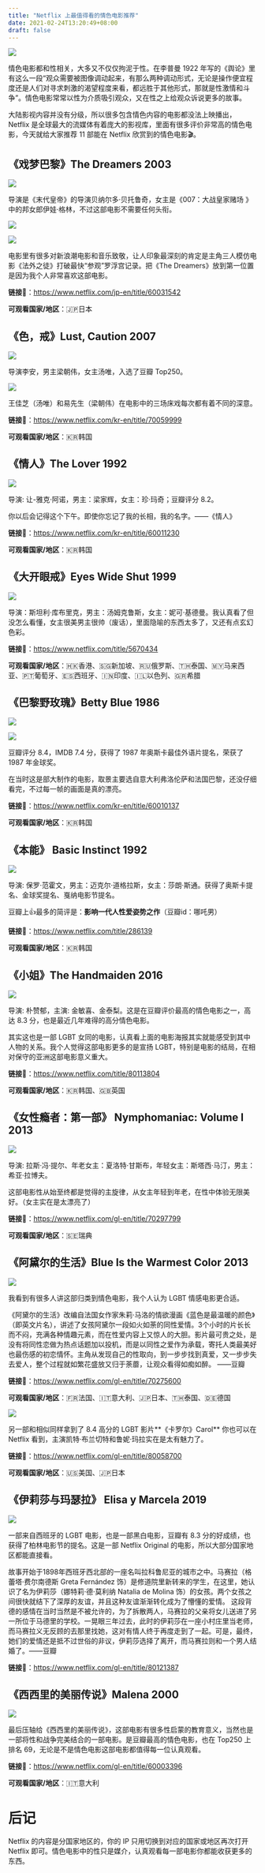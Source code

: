 ```yaml
---
title: "Netflix 上最值得看的情色电影推荐"
date: 2021-02-24T13:20:49+08:00
draft: false
---
```


![](https://oss.qust.me/img/20210224181612.jpg)

情色电影都和性相关，大多又不仅仅拘泥于性。在李普曼 1922 年写的《舆论》里有这么一段“观众需要被图像调动起来，有那么两种调动形式，无论是操作便宜程度还是人们对寻求刺激的渴望程度来看，都远胜于其他形式，那就是性激情和斗争”。情色电影常常以性为介质吸引观众，又在性之上给观众诉说更多的故事。

大陆影视内容并没有分级，所以很多包含情色内容的电影都没法上映播出，Netflix 是全球最大的流媒体有着庞大的影视库，里面有很多评价非常高的情色电影，今天就给大家推荐 11 部能在 Netflix 欣赏到的情色电影🎬。<!--more-->

## 《戏梦巴黎》The Dreamers 2003

![](https://oss.qust.me/img/20210224181612.jpg)

导演是《末代皇帝》的导演贝纳尔多·贝托鲁奇，女主是《007：大战皇家赌场 》中的邦女郎伊娃·格林，不过这部电影不需要任何头衔。

![](https://oss.qust.me/img/20210224190457.JPG)

![](https://oss.qust.me/img/20210224190440.JPG)

电影里有很多对新浪潮电影和音乐致敬，让人印象最深刻的肯定是主角三人模仿电影《法外之徒》打破最快“参观”罗浮宫记录。把《The Dreamers》放到第一位置是因为我个人非常喜欢这部电影。

**链接**🔗：https://www.netflix.com/jp-en/title/60031542

**可观看国家/地区**：🇯🇵日本

## 《色，戒》Lust, Caution 2007

![](https://oss.qust.me/img/20210224191503.jpg)

导演李安，男主梁朝伟，女主汤唯，入选了豆瓣 Top250。

![](https://oss.qust.me/img/20210224192135.jpg)

王佳芝（汤唯）和易先生（梁朝伟）在电影中的三场床戏每次都有着不同的深意。

**链接**🔗：https://www.netflix.com/kr-en/title/70059999

**可观看国家/地区**：🇰🇷韩国

## 《情人》The Lover 1992

![](https://oss.qust.me/img/20210224193033.jpg)

  导演: 让-雅克·阿诺，男主：梁家辉，女主：珍·玛奇；豆瓣评分 8.2。

你以后会记得这个下午。即使你忘记了我的长相，我的名字。——《情人》

**链接**🔗：https://www.netflix.com/kr-en/title/60011230

**可观看国家/地区**：🇰🇷韩国

## 《大开眼戒》Eyes Wide Shut 1999

![](https://oss.qust.me/img/20210224195059.jpg)

导演：斯坦利·库布里克，男主：汤姆克鲁斯，女主：妮可·基德曼。我认真看了但没怎么看懂，女主很美男主很帅（废话），里面隐喻的东西太多了，又还有点玄幻色彩。

**链接**🔗：https://www.netflix.com/title/5670434

**可观看国家/地区**：🇭🇰香港、🇸🇬新加坡、🇷🇺俄罗斯、🇹🇭泰国、🇲🇾马来西亚、🇵🇹葡萄牙、🇪🇸西班牙、🇮🇳印度、🇮🇱以色列、🇬🇷希腊

## 《巴黎野玫瑰》Betty Blue 1986

![](https://oss.qust.me/img/20210224200144.jpg)

![](https://oss.qust.me/img/20210224201710.jpg)

豆瓣评分 8.4，IMDB 7.4 分，获得了 1987 年奥斯卡最佳外语片提名，荣获了 1987 年金球奖。

在当时这是部大制作的电影，取景主要选自意大利弗洛伦萨和法国巴黎，还没仔细看完，不过每一帧的画面是真的漂亮。

**链接**🔗：https://www.netflix.com/kr-en/title/60010137

**可观看国家/地区**：🇰🇷韩国

## 《本能》 Basic Instinct 1992

![](https://oss.qust.me/img/20210224201948.jpg)

导演: 保罗·范霍文，男主：迈克尔·道格拉斯，女主：莎朗·斯通。获得了奥斯卡提名、金球奖提名、戛纳电影节提名。

豆瓣上👍最多的简评是：**影响一代人性爱姿势之作**（豆瓣id：哪吒男）

**链接**🔗：https://www.netflix.com/title/286139

**可观看国家/地区**：🇰🇷韩国

## 《小姐》The Handmaiden 2016

![](https://oss.qust.me/img/20210224203453.jpg)

导演: 朴赞郁，主演: 金敏喜、金泰梨。这是在豆瓣评价最高的情色电影之一，高达 8.3 分，也是最近几年难得的高分情色电影。

其实这也是一部 LGBT 女同的电影，认真看上面的电影海报其实就能感受到其中人物的关系。我个人觉得这部电影更多的是宣扬 LGBT，特别是电影的结局，在相对保守的亚洲这部电影意义重大。

**链接**🔗：https://www.netflix.com/title/80113804

**可观看国家/地区**：🇰🇷韩国、🇬🇧英国

## 《女性瘾者：第一部》 Nymphomaniac: Volume I 2013

![](https://oss.qust.me/img/20210224205447.jpg)

导演: 拉斯·冯·提尔、年老女主：夏洛特·甘斯布，年轻女主：斯塔西·马汀，男主：希亚·拉博夫。

这部电影性从始至终都是觉得的主旋律，从女主年轻到年老，在性中体验无限美好。（女主实在是太漂亮了）

**链接**🔗：https://www.netflix.com/gl-en/title/70297799

**可观看国家/地区**：🇸🇪瑞典

## 《阿黛尔的生活》Blue Is the Warmest Color 2013

![](https://oss.qust.me/img/20210224211015.jpg)

我看到有很多人讲这部归类到情色电影，我个人认为 LGBT 情感电影更合适。

《阿黛尔的生活》改编自法国女作家朱莉·马洛的情欲漫画《蓝色是最温暖的颜色》（即英文片名），讲述了女孩阿黛尔一段如火如荼的同性爱情。3个小时的片长长而不闷，充满各种情趣元素，而在性爱内容上又惊人的大胆。影片最可贵之处，是没有将同性恋做为热点话题加以投机，而是以同性之爱作为承载，寄托人类最美好也最伤感的初恋情怀。主角从发现自己的性取向，到一步步找到真爱，又一步步失去爱人，整个过程就如繁花盛放又归于荼蘼，让观众看得如痴如醉。 ——豆瓣

**链接**🔗：https://www.netflix.com/gl-en/title/70275600

**可观看国家/地区**：🇫🇷法国、🇮🇹意大利、🇯🇵日本、🇹🇭泰国、🇩🇪德国

![](https://oss.qust.me/img/20210224211702.jpg)

另一部和相似同样拿到了 8.4  高分的 LGBT 影片**《卡罗尔》Carol**  你也可以在 Netflix 看到，主演凯特·布兰切特和鲁妮·玛拉实在是太有魅力了。

**链接**🔗：https://www.netflix.com/gl-en/title/80058700

**可观看国家/地区**：🇺🇸美国、🇯🇵日本

## 《伊莉莎与玛瑟拉》 Elisa y Marcela 2019

![](https://oss.qust.me/img/20210224212202.jpg)

一部来自西班牙的 LGBT 电影，也是一部黑白电影，豆瓣有 8.3 分的好成绩，也获得了柏林电影节的提名。这是一部 Netflix Original 的电影，所以大部分国家地区都能直接看。

故事开始于1898年西班牙西北部的一座名叫拉科鲁尼亚的城市之中。马赛拉（格蕾塔·费尔南德斯 Greta Fernández 饰）是修道院里新转来的学生，在这里，她认识了名为伊莉莎（娜特莉·德·莫利纳 Natalia de Molina 饰）的女孩。两个女孩之间很快就结下了深厚的友谊，并且这种友谊渐渐转化成为了懵懂的爱情。 这段背德的感情在当时当然是不被允许的，为了拆散两人，马赛拉的父亲将女儿送进了另一所位于马德里的学校。一晃眼三年过去，此时的伊莉莎在一座小村庄里当老师，而马赛拉义无反顾的去那里找她，这对有情人终于再度走到了一起。可是，最终，她们的爱情还是抵不过世俗的非议，伊莉莎选择了离开，而马赛拉则和一个男人结婚了。——豆瓣

**链接**🔗：https://www.netflix.com/gl-en/title/80121387

## 《西西里的美丽传说》Malena 2000

![](https://oss.qust.me/img/20210224214047.jpg)

最后压轴给《西西里的美丽传说》，这部电影有很多性启蒙的教育意义，当然也是一部将性和战争完美结合的一部电影。是豆瓣最高的情色电影，也在 Top250 上排名 69，无论是不是情色电影这部电影都值得每一位认真观看。



**链接**🔗：https://www.netflix.com/gl-en/title/60003396

**可观看国家/地区**：🇮🇹意大利

# 后记



Netflix 的内容是分国家地区的，你的 IP 只用切换到对应的国家或地区再次打开 Netflix 即可。情色电影中的性只是媒介，认真观看每一部电影你都能收获更多的东西。



